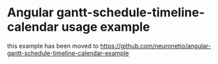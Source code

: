 # Angular gantt-schedule-timeline-calendar usage example

this example has been moved to https://github.com/neuronetio/angular-gantt-schedule-timeline-calendar-example
